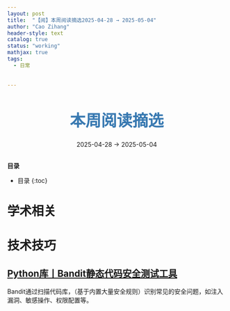 ```yaml
---
layout: post
title:  "【阅】本周阅读摘选2025-04-28 → 2025-05-04"
author: "Cao Zihang"
header-style: text
catalog: true
status: "working"
mathjax: true
tags:
  - 日常
  
  
---
```

<center style="margin-bottom: 20px; margin-top: 50px"><font color="#3879B1" style="line-height: 1.4;font-weight: 700;font-size: 36px;box-sizing: border-box; ">本周阅读摘选</font></center>


<center style=" margin-bottom: 30px;">2025-04-28 → 2025-05-04</center>

<font style="font-weight: bold;">目录</font>

* 目录
{:toc}


# 学术相关


# 技术技巧

## [Python库丨Bandit静态代码安全测试工具](https://bandit.readthedocs.io/en/latest/)

Bandit通过扫描代码库，（基于内置大量安全规则）识别常见的安全问题，如注入漏洞、敏感操作、权限配置等。

